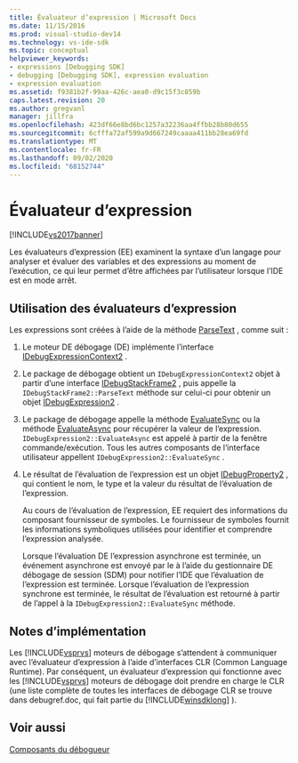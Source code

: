 ```yaml
---
title: Évaluateur d’expression | Microsoft Docs
ms.date: 11/15/2016
ms.prod: visual-studio-dev14
ms.technology: vs-ide-sdk
ms.topic: conceptual
helpviewer_keywords:
- expressions [Debugging SDK]
- debugging [Debugging SDK], expression evaluation
- expression evaluation
ms.assetid: f9381b2f-99aa-426c-aea0-d9c15f3c859b
caps.latest.revision: 20
ms.author: gregvanl
manager: jillfra
ms.openlocfilehash: 423df66e8bd6bc1257a32236aa4ffbb28b80d655
ms.sourcegitcommit: 6cfffa72af599a9d667249caaaa411bb28ea69fd
ms.translationtype: MT
ms.contentlocale: fr-FR
ms.lasthandoff: 09/02/2020
ms.locfileid: "68152744"
---
```

# <a name="expression-evaluator"></a>Évaluateur d’expression
[!INCLUDE[vs2017banner](../../includes/vs2017banner.md)]

Les évaluateurs d’expression (EE) examinent la syntaxe d’un langage pour analyser et évaluer des variables et des expressions au moment de l’exécution, ce qui leur permet d’être affichées par l’utilisateur lorsque l’IDE est en mode arrêt.  
  
## <a name="using-expression-evaluators"></a>Utilisation des évaluateurs d’expression  
 Les expressions sont créées à l’aide de la méthode [ParseText](../../extensibility/debugger/reference/idebugexpressioncontext2-parsetext.md) , comme suit :  
  
1. Le moteur DE débogage (DE) implémente l’interface [IDebugExpressionContext2](../../extensibility/debugger/reference/idebugexpressioncontext2.md) .  
  
2. Le package de débogage obtient un `IDebugExpressionContext2` objet à partir d’une interface [IDebugStackFrame2](../../extensibility/debugger/reference/idebugstackframe2.md) , puis appelle la `IDebugStackFrame2::ParseText` méthode sur celui-ci pour obtenir un objet [IDebugExpression2](../../extensibility/debugger/reference/idebugexpression2.md) .  
  
3. Le package de débogage appelle la méthode [EvaluateSync](../../extensibility/debugger/reference/idebugexpression2-evaluatesync.md) ou la méthode [EvaluateAsync](../../extensibility/debugger/reference/idebugexpression2-evaluateasync.md) pour récupérer la valeur de l’expression. `IDebugExpression2::EvaluateAsync` est appelé à partir de la fenêtre commande/exécution. Tous les autres composants de l’interface utilisateur appellent `IDebugExpression2::EvaluateSync` .  
  
4. Le résultat de l’évaluation de l’expression est un objet [IDebugProperty2](../../extensibility/debugger/reference/idebugproperty2.md) , qui contient le nom, le type et la valeur du résultat de l’évaluation de l’expression.  
  
   Au cours de l’évaluation de l’expression, EE requiert des informations du composant fournisseur de symboles. Le fournisseur de symboles fournit les informations symboliques utilisées pour identifier et comprendre l’expression analysée.  
  
   Lorsque l’évaluation DE l’expression asynchrone est terminée, un événement asynchrone est envoyé par le à l’aide du gestionnaire DE débogage de session (SDM) pour notifier l’IDE que l’évaluation de l’expression est terminée. Lorsque l’évaluation de l’expression synchrone est terminée, le résultat de l’évaluation est retourné à partir de l’appel à la `IDebugExpression2::EvaluateSync` méthode.  
  
## <a name="implementation-notes"></a>Notes d’implémentation  
 Les [!INCLUDE[vsprvs](../../includes/vsprvs-md.md)] moteurs de débogage s’attendent à communiquer avec l’évaluateur d’expression à l’aide d’interfaces CLR (Common Language Runtime). Par conséquent, un évaluateur d’expression qui fonctionne avec les [!INCLUDE[vsprvs](../../includes/vsprvs-md.md)] moteurs de débogage doit prendre en charge le CLR (une liste complète de toutes les interfaces de débogage CLR se trouve dans debugref.doc, qui fait partie du [!INCLUDE[winsdklong](../../includes/winsdklong-md.md)] ).  
  
## <a name="see-also"></a>Voir aussi  
 [Composants du débogueur](../../extensibility/debugger/debugger-components.md)

